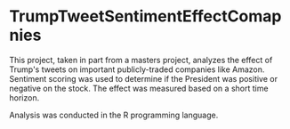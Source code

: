 # TrumpTweetSentimentEffectComapnies
This project, taken in part from a masters project, analyzes the effect of Trump's tweets on important publicly-traded companies like Amazon. Sentiment scoring was used to determine if the President was positive or negative on the stock.  The effect was measured based on a short time horizon. 

Analysis was conducted in the R programming language. 
